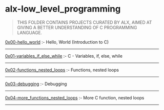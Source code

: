 # alx-low_level_programming
> THIS FOLDER CONTAINS PROJECTS CURATED BY ALX, AIMED AT GIVING A BETTER UNDERSTANDING OF C PROGRAMMING LANGUAGE. 

[0x00-hello_world](https://github.com/didimukhtar/alx-low_level_programming/tree/main/0x00-hello_world) :- Hello, World (Introduction to C)
___
[0x01-variables_if_else_while](https://github.com/didimukhtar/alx-low_level_programming/tree/main/0x01-variables_if_else_while) :- C - Variables, if, else, while
___
[0x02-functions_nested_loops](https://github.com/didimukhtar/alx-low_level_programming/tree/main/0x02-functions_nested_loops) :- Functions, nested loops 
___
[0x03-debugging](https://github.com/didimukhtar/alx-low_level_programming/tree/main/0x03-debugging) :- Debugging
___
[0x04-more_functions_nested_loops](https://github.com/didimukhtar/alx-low_level_programming/tree/main/0x04-more_functions_nested_loops) :- More C function, nested loops
___